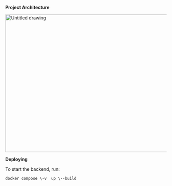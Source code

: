 **Project Architecture**

<img width="956" height="432" alt="Untitled drawing" src="https://github.com/user-attachments/assets/508bb1a4-0554-47c7-80df-b974871e92e0" />

**Deploying**

To start the backend, run:

`docker compose \-v  up \--build`


